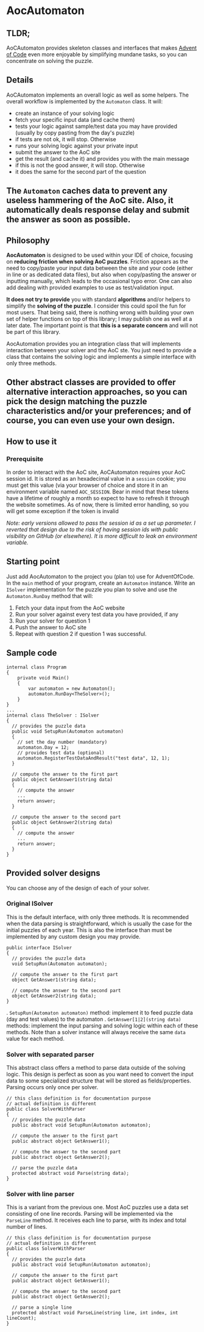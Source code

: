 # AocAutomaton
## TLDR;
AoCAutomaton provides skeleton classes and interfaces that
makes [Advent of Code](https://adventofcode.com/) even more enjoyable by 
simplifying mundane tasks, so you can concentrate on solving the puzzle.

## Details
AoCAutomaton implements an overall logic as well as some helpers.
The overall workflow is implemented by the `Automaton` class.
It will:
- create an instance of your solving logic
- fetch your specific input data (and cache them)
- tests your logic against sample/test data you may have provided
  (usually by copy pasting from the day's puzzle)
- if tests are not ok, it will stop. Otherwise
- runs your solving logic against your private input
- submit the answer to the AoC site
- get the result (and cache it) and provides you with the main message
- if this is not the good answer, it will stop. Otherwise
- it does the same for the second part of the question

The `Automaton` caches data to prevent any useless hammering of the AoC
site. Also, it automatically deals response delay and submit the answer
as soon as possible.
---
## Philosophy
**AocAutomaton** is designed to be used within your IDE of choice, focusing on **reducing friction when
solving AoC puzzles**. Friction appears as the need to copy/paste your input data between the site and
your code (either in line or as dedicated data files), but also when copy/pasting the answer 
or inputting manually, which leads to the occasional typo error. 
One can also add dealing with provided examples to use as test/validation input.

**It does not try to provide** you with standard **algorithms** and/or helpers to simplify the **solving of
the puzzle**. I consider this could spoil the fun for most users.
That being said, there is nothing wrong with building your own set of helper functions on top
of this library; I may publish one as well at a later date.
The important point is that **this is a separate concern** and will not be part of this library.

AocAutomation provides you an integration class that will implements interaction between your solver
 and the AoC ste.
You just need to provide a class that contains the solving logic and implements a simple interface
with only three methods.

Other abstract classes are provided to offer alternative interaction approaches, so you can pick the
design matching the puzzle characteristics and/or your preferences; and of course, you can even use
your own design.
---
## How to use it
### Prerequisite
In order to interact with the AoC site, AoCAutomaton requires your AoC
session id. It is stored as an hexadecimal value in a `session` cookie;
you must get this value (via your browser of choice and store it in an environment variable named 
`AOC_SESSION`. Bear in mind that these tokens have a lifetime of roughly a month so expect
to have to refresh it through the website sometimes. As of now, there is limited error handling, so
you will get some exception if the token is invalid

_Note: early versions allowed to pass the session id as a set up parameter. I reverted that design 
due to the risk of having session ids with public visibility on GitHub (or elsewhere). It is more 
difficult to leak an environment variable._

## Starting point
Just add AocAutomaton to the project you (plan to) use for AdventOfCode.
In the `main` method of your program, create an `Automaton` instance.
Write an `ISolver` implementation for the puzzle you plan to solve and 
use the `Automaton.RunDay` method that will:
1. Fetch your data input from the AoC website
2. Run your solver against every test data you have provided, if any
3. Run your solver for question 1
4. Push the answer to AoC site
5. Repeat with question 2 if question 1 was successful.

## Sample code

``` [Csharp]
internal class Program
{
    private void Main()
    {
        var automaton = new Automaton();
        automaton.RunDay<TheSolver>();
    }
}
...
internal class TheSolver : ISolver
{
  // provides the puzzle data
  public void SetupRun(Automaton automaton)
  {
    // set the day number (mandatory)
    automaton.Day = 12;
    // provides test data (optional)
    automaton.RegisterTestDataAndResult("test data", 12, 1);
  }
  
  // compute the answer to the first part
  public object GetAnswer1(string data)
  {
    // compute the answer
    ...
    return answer;
  }

  // compute the answer to the second part
  public object GetAnswer2(string data)
  {
    // compute the answer
    ...
    return answer;
  }
}
```

## Provided solver designs
You can choose any of the design of each of your solver.

### Original ISolver
This is the default interface, with only three methods. It is recommended when the data parsing
is straightforward, which is usually the case for the initial puzzles of each year.
This is also the interface than must be implemented by any custom design you may provide.

``` [Csharp]
public interface ISolver
{
  // provides the puzzle data
  void SetupRun(Automaton automaton);
  
  // compute the answer to the first part
  object GetAnswer1(string data);

  // compute the answer to the second part
  object GetAnswer2(string data);
}
```

. `SetupRun(Automaton automaton)` method: implement it to feed puzzle data (day and test values)
to the automaton
. `GetAnswer[1|2](string data)` methods: implement the input parsing and solving logic within 
each of these methods. Note than a solver instance will always receive the same `data` value
for each method.

### Solver with separated parser
This abstract class offers a method to parse data outside of the solving logic.
This design is perfect as soon as you want need to convert the input data to some
specialized structure that will be stored as fields/properties.
Parsing occurs only once per solver.

``` [Csharp]
// this class definition is for documentation purpose
// actual definition is different 
public class SolverWithParser
{
  // provides the puzzle data
  public abstract void SetupRun(Automaton automaton);
  
  // compute the answer to the first part
  public abstract object GetAnswer1();

  // compute the answer to the second part
  public abstract object GetAnswer2();
  
  // parse the puzzle data
  protected abstract void Parse(string data);
}
```

### Solver with line parser 
This is a variant from the previous one. Most AoC puzzles use a data set
consisting of one line records. Parsing will be implemented via the `ParseLine` method.
It receives each line to parse, with its index and total number of lines.

``` [Csharp]
// this class definition is for documentation purpose
// actual definition is different 
public class SolverWithParser
{
  // provides the puzzle data
  public abstract void SetupRun(Automaton automaton);
  
  // compute the answer to the first part
  public abstract object GetAnswer1();

  // compute the answer to the second part
  public abstract object GetAnswer2();
  
  // parse a single line
  protected abstract void ParseLine(string line, int index, int lineCount);
}
```
